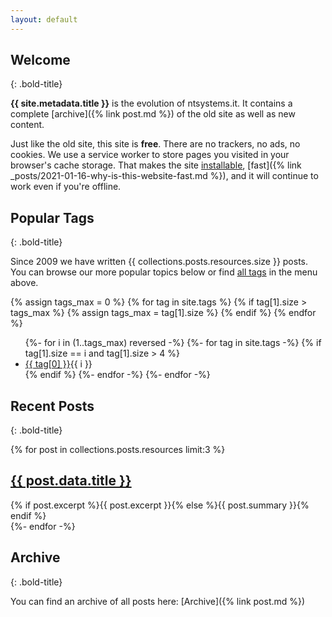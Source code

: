 ```yaml
---
layout: default
---
```


## Welcome
{: .bold-title}

**{{ site.metadata.title }}** is the evolution of ntsystems.it. It contains a complete [archive]({% link post.md %}) of the old site as well as new content. 

Just like the old site, this site is **free**. There are no trackers, no ads, no cookies. We use a service worker to store pages you visited in your browser's cache storage. That makes the site [installable](https://web.dev/discover-installable/), [fast]({% link _posts/2021-01-16-why-is-this-website-fast.md %}), and it will continue to work even if you're offline.

## Popular Tags
{: .bold-title}

Since 2009 we have written {{ collections.posts.resources.size }} posts. You can browse our more popular topics below or find [all tags](/tags) in the menu above.

{% assign tags_max = 0 %}
{% for tag in site.tags %}
    {% if tag[1].size > tags_max %}
    {% assign tags_max = tag[1].size %}
    {% endif %}
{% endfor %}

<ul class="tagscontainer">
{%- for i in (1..tags_max) reversed -%}
{%- for tag in site.tags -%}
{% if tag[1].size == i and tag[1].size > 4 %}
<li class="tag"><a href="/tags/{{ tag[0] | downcase }}">{{ tag[0] }}</a><span class="float-right">{{ i }}</span></li>
{% endif %}
{%- endfor -%}
{%- endfor -%}
</ul>

## Recent Posts
{: .bold-title}

<aside class="postscontainer">
    {% for post in collections.posts.resources limit:3 %}
    <div class="post-list borderl">
        <h2 class="post-title"><a href="{{ post.relative_url }}">{{ post.data.title }}</a></h2>
        {% if post.excerpt %}{{ post.excerpt }}{% else %}{{ post.summary }}{% endif %}
    </div>
    {%- endfor -%}
</aside>

## Archive
{: .bold-title}

You can find an archive of all posts here: [Archive]({% link post.md %})
